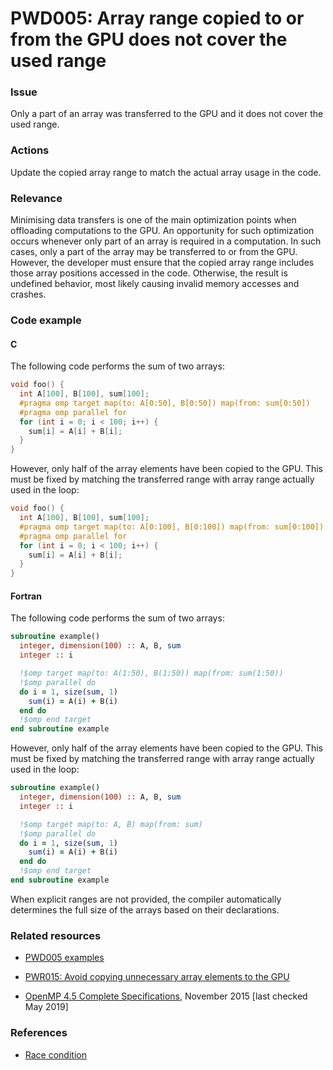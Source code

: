 # PWD005: Array range copied to or from the GPU does not cover the used range

### Issue

Only a part of an array was transferred to the GPU and it does not cover the
used range.

### Actions

Update the copied array range to match the actual array usage in the code.

### Relevance

Minimising data transfers is one of the main optimization points when offloading
computations to the GPU. An opportunity for such optimization occurs whenever
only part of an array is required in a computation. In such cases, only a part
of the array may be transferred to or from the GPU. However, the developer must
ensure that the copied array range includes those array positions accessed in
the code. Otherwise, the result is undefined behavior, most likely causing
invalid memory accesses and crashes.

### Code example

#### C

The following code performs the sum of two arrays:

```c
void foo() {
  int A[100], B[100], sum[100];
  #pragma omp target map(to: A[0:50], B[0:50]) map(from: sum[0:50])
  #pragma omp parallel for
  for (int i = 0; i < 100; i++) {
    sum[i] = A[i] + B[i];
  }
}
```

However, only half of the array elements have been copied to the GPU. This must
be fixed by matching the transferred range with array range actually used in the
loop:

```c
void foo() {
  int A[100], B[100], sum[100];
  #pragma omp target map(to: A[0:100], B[0:100]) map(from: sum[0:100])
  #pragma omp parallel for
  for (int i = 0; i < 100; i++) {
    sum[i] = A[i] + B[i];
  }
}
```

#### Fortran

The following code performs the sum of two arrays:

```fortran
subroutine example()
  integer, dimension(100) :: A, B, sum
  integer :: i

  !$omp target map(to: A(1:50), B(1:50)) map(from: sum(1:50))
  !$omp parallel do
  do i = 1, size(sum, 1)
    sum(i) = A(i) + B(i)
  end do
  !$omp end target
end subroutine example
```

However, only half of the array elements have been copied to the GPU. This must
be fixed by matching the transferred range with array range actually used in
the loop:

```fortran
subroutine example()
  integer, dimension(100) :: A, B, sum
  integer :: i

  !$omp target map(to: A, B) map(from: sum)
  !$omp parallel do
  do i = 1, size(sum, 1)
    sum(i) = A(i) + B(i)
  end do
  !$omp end target
end subroutine example
```

When explicit ranges are not provided, the compiler automatically determines
the full size of the arrays based on their declarations.


### Related resources

* [PWD005 examples](https://github.com/codee-com/open-catalog/tree/main/Checks/PWD005/)

* [PWR015: Avoid copying unnecessary array elements to the GPU](../PWR015/README.md)

* [OpenMP 4.5 Complete Specifications](https://www.openmp.org/wp-content/uploads/openmp-4.5.pdf),
November 2015 [last checked May 2019]

### References

* [Race condition](https://en.wikipedia.org/wiki/Race_condition)
